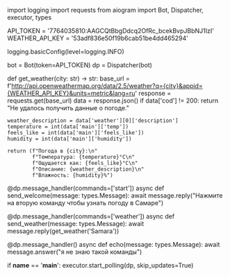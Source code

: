 import logging
import requests
from aiogram import Bot, Dispatcher, executor, types

API_TOKEN = '7764035810:AAGCQtBbgDdcq2OfRc_bcekBvpJBbNJ1IzI'
WEATHER_API_KEY = '53adf836e50f19b6cab51be4dd465294'

logging.basicConfig(level=logging.INFO)

bot = Bot(token=API_TOKEN)
dp = Dispatcher(bot)


def get_weather(city: str) -> str:
    base_url = f'http://api.openweathermap.org/data/2.5/weather?q={city}&appid={WEATHER_API_KEY}&units=metric&lang=ru'
    response = requests.get(base_url)
    data = response.json()
    if data['cod'] != 200:
        return "Не удалось получить данные о погоде."

    weather_description = data['weather'][0]['description']
    temperature = int(data['main']['temp'])
    feels_like = int(data['main']['feels_like'])
    humidity = int(data['main']['humidity'])

    return (f"Погода в {city}:\n"
            f"Температура: {temperature}°C\n"
            f"Ощущается как: {feels_like}°C\n"
            f"Описание: {weather_description}\n"
            f"Влажность: {humidity}%")


@dp.message_handler(commands=['start'])
async def send_welcome(message: types.Message):
    await message.reply("Нажмите на вторую команду чтобы узнать погоду в Самаре")


@dp.message_handler(commands=['weather'])
async def send_weather(message: types.Message):
    await message.reply(get_weather('Samara'))


@dp.message_handler()
async def echo(message: types.Message):
    await message.answer("я не знаю такой команды")


if __name__ == '__main__':
    executor.start_polling(dp, skip_updates=True)
